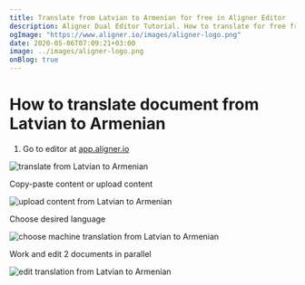 ```yaml
---
title: Translate from Latvian to Armenian for free in Aligner Editor
description: Aligner Dual Editor Tutorial. How to translate for free from Latvian to Armenian. Aligner is multilingual document management platform. 
ogImage: "https://www.aligner.io/images/aligner-logo.png"
date: 2020-05-06T07:09:21+03:00
image: ../images/aligner-logo.png
onBlog: true
---
```


# How to translate document from Latvian to Armenian

1. Go to editor at [app.aligner.io](https://app.aligner.io "Aligner App web page")

![translate from Latvian to Armenian](../aligner-blank-editor.png "translate from Latvian to Armenian")

Copy-paste content or upload content

![upload content from Latvian to Armenian](../aligner-uploaded-document.png "upload content from Latvian to Armenian")

Choose desired language

![choose machine translation from Latvian to Armenian](../aligner-language-dropdown.png "choose machine translation from Latvian to Armenian")

Work and edit 2 documents in parallel

![edit translation from Latvian to Armenian](../aligner-double-sitded-editor.png "edit translation from Latvian to Armenian")


